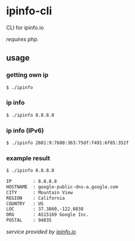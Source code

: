 # ipinfo-cli
CLI for ipinfo.io

*requires php.*

## usage

### getting own ip
```bash
$ ./ipinfo
```

### ip info
```bash
$ ./ipinfo 8.8.8.8
```

### ip info (IPv6)
```bash
$ ./ipinfo 2601:9:7680:363:75df:f491:6f85:352f
```

### example result
```bash
$ ./ipinfo 8.8.8.8

IP        : 8.8.8.8
HOSTNAME  : google-public-dns-a.google.com
CITY      : Mountain View
REGION    : California
COUNTRY   : US
LOC       : 37.3860,-122.0838
ORG       : AS15169 Google Inc.
POSTAL    : 94035
```

*service provided by [ipinfo.io](http://ipinfo.io/)*
